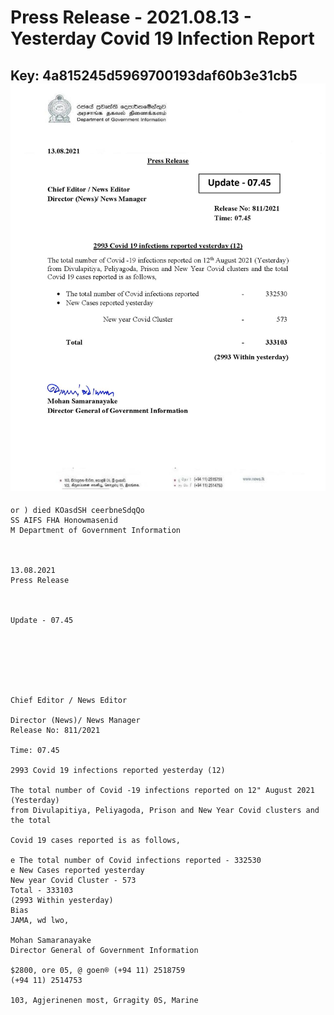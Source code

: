 # Press Release  - 2021.08.13 - Yesterday Covid 19 Infection Report 
Key: 4a815245d5969700193daf60b3e31cb5 
![img](img/4a815245d5969700193daf60b3e31cb5.jpg)
---
```
or ) died KOasdSH ceerbneSdqQo
SS AIFS FHA Honowmasenid
M Department of Government Information

 

13.08.2021
Press Release

 

Update - 07.45

 

 

 

Chief Editor / News Editor

Director (News)/ News Manager
Release No: 811/2021

Time: 07.45

2993 Covid 19 infections reported yesterday (12)

The total number of Covid -19 infections reported on 12" August 2021 (Yesterday)
from Divulapitiya, Peliyagoda, Prison and New Year Covid clusters and the total

Covid 19 cases reported is as follows,

e The total number of Covid infections reported - 332530
e New Cases reported yesterday
New year Covid Cluster - 573
Total - 333103
(2993 Within yesterday)
Bias
JAMA, wd lwo,

Mohan Samaranayake
Director General of Government Information

$2800, ore 05, @ goen® (+94 11) 2518759
(+94 11) 2514753

103, Agjerinenen most, Grragity 0S, Marine

 

```
